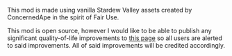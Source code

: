 This mod is made using vanilla Stardew Valley assets created by ConcernedApe in the spirit of Fair Use.

This mod is open source, however I would like to be able to publish any significant quality-of-life improvements to [this page]([url](https://www.nexusmods.com/stardewvalley/mods/30026)) so all users are alerted to said improvements. All of said improvements will be credited accordingly.
